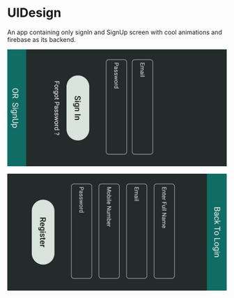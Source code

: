 # UIDesign
An app containing only signIn and SignUp screen with cool animations and firebase as its backend.


![](Login.jpeg)

![](SignUp.jpeg)
